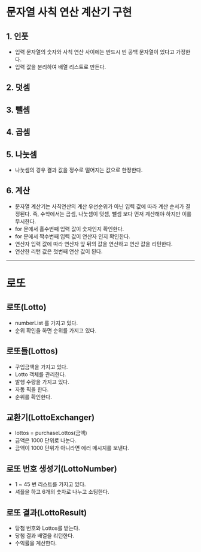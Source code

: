 # 문자열 사칙 연산 계산기 구현

## 1. 인풋

- 입력 문자열의 숫자와 사칙 연산 사이에는 반드시 빈 공백 문자열이 있다고 가정한다.
- 입력 값을 분리하여 배열 리스트로 만든다.

## 2. 덧셈

## 3. 뺄셈

## 4. 곱셈

## 5. 나눗셈

- 나눗셈의 경우 결과 값을 정수로 떨어지는 값으로 한정한다.

## 6. 계산

- 문자열 계산기는 사칙연산의 계산 우선순위가 아닌 입력 값에 따라 계산 순서가 결정된다. 즉, 수학에서는 곱셈, 나눗셈이 덧셈, 뺄셈 보다 먼저 계산해야 하지만 이를 무시한다.
- for 문에서 홀수번째 입력 값이 숫자인지 확인한다.
- for 문에서 짝수번째 입력 값이 연산자 인지 확인한다.
- 연산자 입력 값에 따라 연산자 앞 뒤의 값을 연산하고 연산 값을 리턴한다.
- 연산한 리턴 값은 첫번째 연산 값이 된다.

---

# 로또

## 로또(Lotto)
- numberList 를 가지고 있다.
- 순위 확인을 하면 순위를 가지고 있다.

## 로또들(Lottos)
- 구입금액을 가지고 있다.
- Lotto 객체를 관리한다.
- 발행 수량을 가지고 있다.
- 자동 픽을 한다.
- 순위를 확인한다.

## 교환기(LottoExchanger)
- lottos = purchaseLottos(금액)
- 금액은 1000 단위로 나눈다.
- 금액이 1000 단위가 아니라면 에러 메시지를 보낸다.

## 로또 번호 생성기(LottoNumber)
- 1 ~ 45 번 리스트를 가지고 있다.
- 셔플을 하고 6개의 숫자로 나누고 소팅한다.

## 로또 결과(LottoResult)
- 당첨 번호와 Lottos를 받는다.
- 당첨 결과 배열을 리턴한다.
- 수익률을 계산한다.

